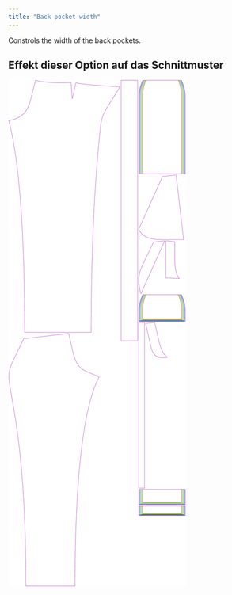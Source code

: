 ```yaml
---
title: "Back pocket width"
---
```


Constrols the width of the back pockets.

## Effekt dieser Option auf das Schnittmuster

![This image shows the effect of this option by superimposing several variants that have a different value for this option](charlie_backpocketwidth_sample.svg "Effect of this option on the pattern")
